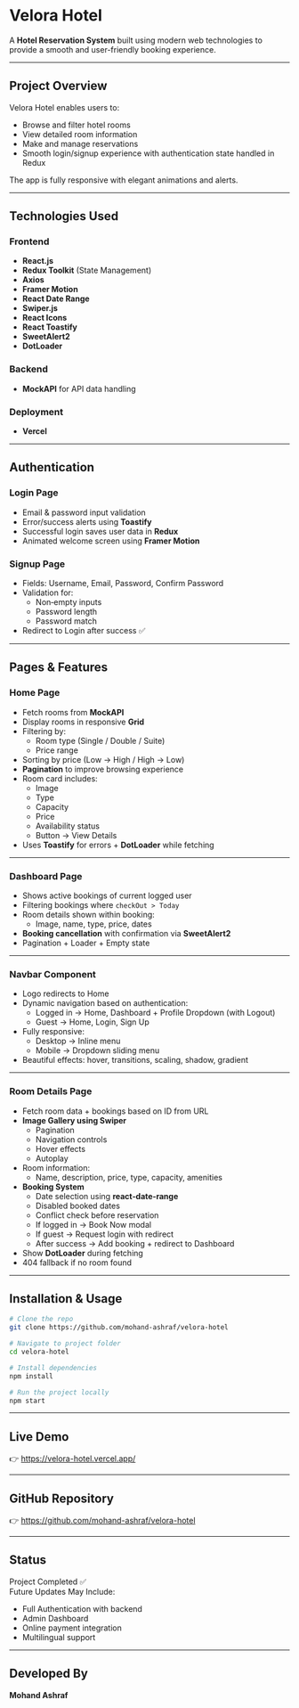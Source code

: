 # Velora Hotel

A **Hotel Reservation System** built using modern web technologies to provide a smooth and user-friendly booking experience.

---

## Project Overview

Velora Hotel enables users to:

- Browse and filter hotel rooms
- View detailed room information
- Make and manage reservations
- Smooth login/signup experience with authentication state handled in Redux

The app is fully responsive with elegant animations and alerts.

---

## Technologies Used

### Frontend

- **React.js**
- **Redux Toolkit** (State Management)
- **Axios**
- **Framer Motion**
- **React Date Range**
- **Swiper.js**
- **React Icons**
- **React Toastify**
- **SweetAlert2**
- **DotLoader**

### Backend

- **MockAPI** for API data handling

### Deployment

- **Vercel**

---

## Authentication

### **Login Page**

- Email & password input validation
- Error/success alerts using **Toastify**
- Successful login saves user data in **Redux**
- Animated welcome screen using **Framer Motion**

### **Signup Page**

- Fields: Username, Email, Password, Confirm Password
- Validation for:
  - Non‑empty inputs
  - Password length
  - Password match
- Redirect to Login after success ✅

---

## Pages & Features

### Home Page

- Fetch rooms from **MockAPI**
- Display rooms in responsive **Grid**
- Filtering by:
  - Room type (Single / Double / Suite)
  - Price range
- Sorting by price (Low → High / High → Low)
- **Pagination** to improve browsing experience
- Room card includes:
  - Image
  - Type
  - Capacity
  - Price
  - Availability status
  - Button → View Details
- Uses **Toastify** for errors + **DotLoader** while fetching

---

### Dashboard Page

- Shows active bookings of current logged user
- Filtering bookings where `checkOut > Today`
- Room details shown within booking:
  - Image, name, type, price, dates
- **Booking cancellation** with confirmation via **SweetAlert2**
- Pagination + Loader + Empty state

---

### Navbar Component

- Logo redirects to Home
- Dynamic navigation based on authentication:
  - Logged in → Home, Dashboard + Profile Dropdown (with Logout)
  - Guest → Home, Login, Sign Up
- Fully responsive:
  - Desktop → Inline menu
  - Mobile → Dropdown sliding menu
- Beautiful effects: hover, transitions, scaling, shadow, gradient

---

### Room Details Page

- Fetch room data + bookings based on ID from URL
- **Image Gallery using Swiper**
  - Pagination
  - Navigation controls
  - Hover effects
  - Autoplay
- Room information:
  - Name, description, price, type, capacity, amenities
- **Booking System**
  - Date selection using **react‑date‑range**
  - Disabled booked dates
  - Conflict check before reservation
  - If logged in → Book Now modal
  - If guest → Request login with redirect
  - After success → Add booking + redirect to Dashboard
- Show **DotLoader** during fetching
- 404 fallback if no room found

---

## Installation & Usage

```bash
# Clone the repo
git clone https://github.com/mohand-ashraf/velora-hotel

# Navigate to project folder
cd velora-hotel

# Install dependencies
npm install

# Run the project locally
npm start
```

---

## Live Demo

👉 https://velora-hotel.vercel.app/

---

## GitHub Repository

👉 https://github.com/mohand-ashraf/velora-hotel

---

## Status

Project Completed ✅  
Future Updates May Include:

- Full Authentication with backend
- Admin Dashboard
- Online payment integration
- Multilingual support

---

## Developed By

**Mohand Ashraf**
